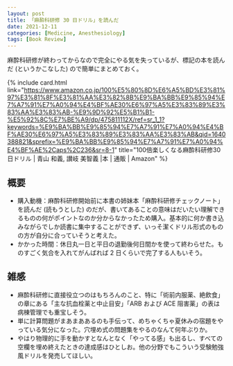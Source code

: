 ```yaml
---
layout: post
title: 「麻酔科研修 30 日ドリル」を読んだ
date: 2021-12-11
categories: [Medicine, Anesthesiology]
tags: [Book Review]
---
```


麻酔科研修が終わってからなので完全にやる気を失っているが、標記の本を読んだ (というかこなした) ので簡単にまとめておく。

{% include card.html link="https://www.amazon.co.jp/100%E5%80%8D%E6%A5%BD%E3%81%97%E3%81%8F%E3%81%AA%E3%82%8B%E9%BA%BB%E9%85%94%E7%A7%91%E7%A0%94%E4%BF%AE30%E6%97%A5%E3%83%89%E3%83%AA%E3%83%AB-%E9%9D%92%E5%B1%B1-%E5%92%8C%E7%BE%A9/dp/475811112X/ref=sr_1_1?keywords=%E9%BA%BB%E9%85%94%E7%A7%91%E7%A0%94%E4%BF%AE30%E6%97%A5%E3%83%89%E3%83%AA%E3%83%AB&qid=1640388821&sprefix=%E9%BA%BB%E9%85%94%E7%A7%91%E7%A0%94%E4%BF%AE%2Caps%2C236&sr=8-1" title="100倍楽しくなる麻酔科研修30日ドリル | 青山 和義, 讃岐 美智義 |本 | 通販 | Amazon" %}

## 概要
- 購入動機：麻酔科研修開始前に本書の姉妹本「麻酔科研修チェックノート」を読んだ (読もうとした) のだが、書いてあることの意味はだいたい理解できるものの何がポイントなのか分からなかったため購入。基本的に何か書き込みながらでしか読書に集中することができず、いっそ潔くドリル形式のものの方が自分に合っていそうと考えた。
- かかった時間：休日丸一日と平日の退勤後何日間かを使って終わらせた。ものすごく気合を入れてがんばれば 2 日くらいで完了する人もいそう。

## 雑感
- 麻酔科研修に直接役立つのはもちろんのこと、特に「術前内服薬、絶飲食」の章にある「主な抗血栓薬と中止目安」「ARB および ACE 阻害薬」の表は病棟管理でも重宝しそう。
- 単に計算問題がまあまああるのも手伝って、めちゃくちゃ夏休みの宿題をやっている気分になった。穴埋め式の問題集をやるのなんて何年ぶりか。
- やはり物理的に手を動かすとなんとなく「やってる感」も出るし、すべての空欄を埋め終えたときの達成感はひとしお。他の分野でもこういう受験勉強風ドリルを発売してほしい。
